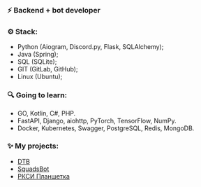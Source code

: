 ### ⚡ Backend + bot developer
### ⚙ Stack:
- Python (Aiogram, Discord.py, Flask, SQLAlchemy);
- Java (Spring);
- SQL (SQLite);
- GIT (GitLab, GitHub);
- Linux (Ubuntu);

### 🔍 Going to learn:
  - GO, Kotlin, C#, PHP.
  - FastAPI, Django, aiohttp, PyTorch, TensorFlow, NumPy.
  - Docker, Kubernetes, Swagger, PostgreSQL, Redis, MongoDB.

### ✨ My projects:
- [DTB](https://discord.gg/ZWfHS8P7GU)
- [SquadsBot](https://squadsbot.ru/)
- [РКСИ Планшетка](https://t.me/RKSIplanshetkabot)


<!--
**yaroniks/yaroniks** is a ✨ _special_ ✨ repository because its `README.md` (this file) appears on your GitHub profile.

Here are some ideas to get you started:

- 🔭 I’m currently working on ...
- 🌱 I’m currently learning ...
- 👯 I’m looking to collaborate on ...
- 🤔 I’m looking for help with ...
- 💬 Ask me about ...
- 📫 How to reach me: ...
- 😄 Pronouns: ...
- ⚡ Fun fact: ...
-->
